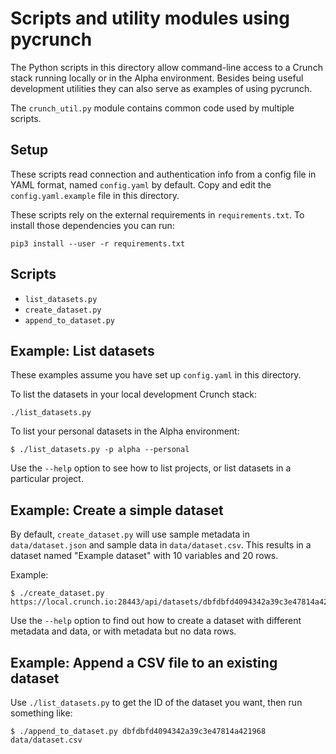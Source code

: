 # Scripts and utility modules using pycrunch

The Python scripts in this directory allow command-line access to a Crunch stack running
locally or in the Alpha environment.  Besides being useful development utilities they
can also serve as examples of using pycrunch.

The ``crunch_util.py`` module contains common code used by multiple scripts.

## Setup

These scripts read connection and authentication info from a config
file in YAML format, named ``config.yaml`` by default. Copy and edit
the ``config.yaml.example`` file in this directory.

These scripts rely on the external requirements in ``requirements.txt``.
To install those dependencies you can run:
```
pip3 install --user -r requirements.txt
```

## Scripts

- ``list_datasets.py``
- ``create_dataset.py``
- ``append_to_dataset.py``

## Example: List datasets

These examples assume you have set up ``config.yaml`` in this directory.

To list the datasets in your local development Crunch stack:
```
./list_datasets.py
```

To list your personal datasets in the Alpha environment:
```
$ ./list_datasets.py -p alpha --personal
```

Use the ``--help`` option to see how to list projects, or list datasets in a particular
project.

## Example: Create a simple dataset

By default, ``create_dataset.py`` will use sample metadata in ``data/dataset.json`` and
sample data in ``data/dataset.csv``. This results in a dataset named "Example dataset"
with 10 variables and 20 rows.

Example:
```
$ ./create_dataset.py
https://local.crunch.io:28443/api/datasets/dbfdbfd4094342a39c3e47814a421968/
```

Use the ``--help`` option to find out how to create a dataset with different metadata
and data, or with metadata but no data rows.

## Example: Append a CSV file to an existing dataset

Use ``./list_datasets.py`` to get the ID of the dataset you want, then run something
like:
```
$ ./append_to_dataset.py dbfdbfd4094342a39c3e47814a421968 data/dataset.csv
```

